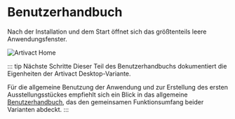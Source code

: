 # Benutzerhandbuch

Nach der Installation und dem Start öffnet sich das größtenteils leere Anwendungsfenster.

![Artivact Home](/assets/screenshots/artivact-home-desktop.png)

::: tip Nächste Schritte
Dieser Teil des Benutzerhandbuchs dokumentiert die Eigenheiten der Artivact Desktop-Variante.

Für die allgemeine Benutzung der Anwendung und zur Erstellung des ersten Ausstellungsstückes empfiehlt sich ein Blick
in das allgemeine [Benutzerhandbuch](/de/user-manual/about), das den gemeinsamen Funktionsumfang beider Varianten abdeckt.
:::
